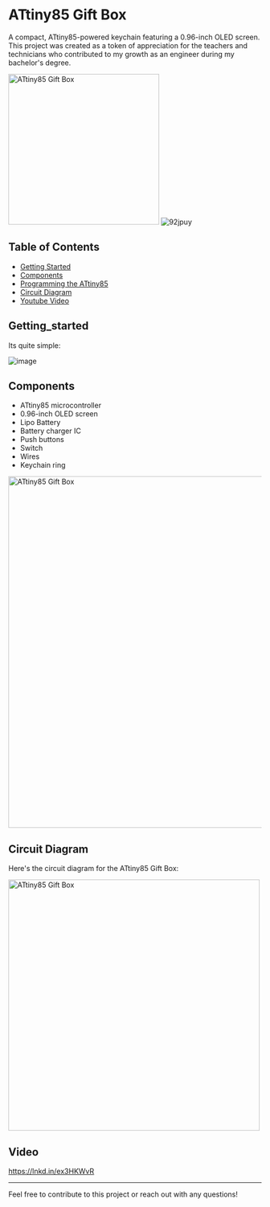 # ATtiny85 Gift Box

A compact, ATtiny85-powered keychain featuring a 0.96-inch OLED screen. This project was created as a token of appreciation for the teachers and technicians who contributed to my growth as an engineer during my bachelor's degree.

<img src="https://github.com/user-attachments/assets/2f3d7d54-17cf-4ad5-86b0-aa7efd20ff06" width="300" alt="ATtiny85 Gift Box">  ![92jpuy](https://github.com/user-attachments/assets/d06e3244-83d2-4dca-a1fe-31f8bb9be339)


## Table of Contents
- [Getting Started](#Getting_started)
- [Components](#components)
- [Programming the ATtiny85](https://github.com/SahilRaut/ATtiny85-Gift-Box/wiki/Flashing-the-Atiny85)
- [Circuit Diagram](#circuit-diagram)
- [Youtube Video](#Video)

## Getting_started 
Its quite simple:

![image](https://github.com/user-attachments/assets/f4c29a44-1f87-4fef-9853-0fa827c585b3)


## Components

- ATtiny85 microcontroller
- 0.96-inch OLED screen
- Lipo Battery
- Battery charger IC
- Push buttons
- Switch
- Wires
- Keychain ring
<img src="https://github.com/user-attachments/assets/195d3154-7a27-4298-b043-6fed62177f3d" width="700" alt="ATtiny85 Gift Box"> 




## Circuit Diagram

Here's the circuit diagram for the ATtiny85 Gift Box:

<img src="https://github.com/user-attachments/assets/f77e223d-aa28-4608-be3d-c86ff11a9a5f" width="500" alt="ATtiny85 Gift Box"> 




## Video

https://lnkd.in/ex3HKWvR

---

Feel free to contribute to this project or reach out with any questions!

























